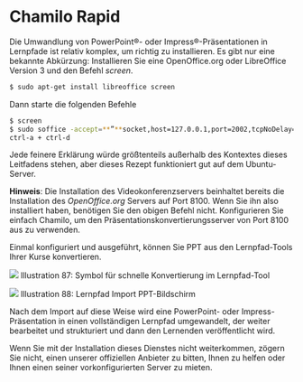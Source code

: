 # Chamilo Rapid

Die Umwandlung von PowerPoint®- oder Impress®-Präsentationen in Lernpfade ist relativ komplex, um richtig zu installieren. Es gibt nur eine bekannte Abkürzung: Installieren Sie eine OpenOffice.org oder LibreOffice Version 3 und den Befehl _screen_.

```bash
$ sudo apt-get install libreoffice screen
```

Dann starte die folgenden Befehle

```bash
$ screen
$ sudo soffice -accept=**”**socket,host=127.0.0.1,port=2002,tcpNoDelay=1;urp;” -headless -nodefault -nofirststartwizard -nolockcheck -nologo -norestore &
ctrl-a + ctrl-d
```


Jede feinere Erklärung würde größtenteils außerhalb des Kontextes dieses Leitfadens stehen, aber dieses Rezept funktioniert gut auf dem Ubuntu-Server.

**Hinweis**: Die Installation des Videokonferenzservers beinhaltet bereits die Installation des _OpenOffice.org_ Servers auf Port 8100. Wenn Sie ihn also installiert haben, benötigen Sie den obigen Befehl nicht. Konfigurieren Sie einfach Chamilo, um den Präsentationskonvertierungsserver von Port 8100 aus zu verwenden.

Einmal konfiguriert und ausgeführt, können Sie PPT aus den Lernpfad-Tools Ihrer Kurse konvertieren.

![](../../.gitbook/assets/images66%20%282%29.png)
Illustration 87: Symbol für schnelle Konvertierung im Lernpfad-Tool

![](../../.gitbook/assets/images67%20%282%29.png)
Illustration 88: Lernpfad Import PPT-Bildschirm

Nach dem Import auf diese Weise wird eine PowerPoint- oder Impress-Präsentation in einen vollständigen Lernpfad umgewandelt, der weiter bearbeitet und strukturiert und dann den Lernenden veröffentlicht wird.

Wenn Sie mit der Installation dieses Dienstes nicht weiterkommen, zögern Sie nicht, einen unserer offiziellen Anbieter zu bitten, Ihnen zu helfen oder Ihnen einen seiner vorkonfigurierten Server zu mieten.